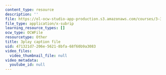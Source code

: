 ```yaml
---
content_type: resource
description: ''
file: https://ol-ocw-studio-app-production.s3.amazonaws.com/courses/3-320-atomistic-computer-modeling-of-materials-sma-5107-spring-2005/471321d7206e56218bfa68f60b9a3083_HcQ7bdBGbEs.vtt
file_type: application/x-subrip
learning_resource_types: []
ocw_type: OCWFile
resourcetype: Other
title: 3play caption file
uid: 471321d7-206e-5621-8bfa-68f60b9a3083
video_files:
  video_thumbnail_file: null
video_metadata:
  youtube_id: null
---
```

